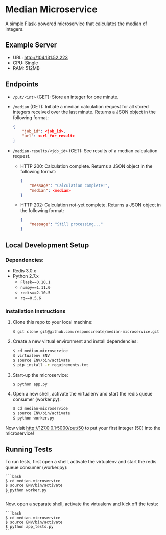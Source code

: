 # Median Microservice

A simple [Flask](http://flask.pocoo.org/)-powered microservice that calculates the median of integers.

## Example Server

* URL: http://104.131.52.223
* CPU: Single
* RAM: 512MB

## Endpoints

- `/put/<int>` (GET): Store an integer for one minute.
- `/median` (GET): Initiate a median calculation request for all stored integers received over the last minute. Returns a JSON object in the following format:

    ```json
    {
        "job_id": <job_id>,
        "url": <url_for_result>
    }
    ```
- `/median-results/<job_id>` (GET): See results of a median calculation request.

    - HTTP 200: Calculation complete. Returns a JSON object in the following format:

        ```json
        {
            "message": "Calculation complete!",
            "median": <median>
        }
        ```

    - HTTP 202: Calculation not-yet complete. Returns a JSON object in the following format:

        ```json
        {
            "message": "Still processing..."
        }
        ```

## Local Development Setup

### Dependencies:

* Redis 3.0.x
* Python 2.7.x
    * `Flask==0.10.1`
    * `numpy==1.11.0`
    * `redis==2.10.5`
    * `rq==0.5.6`

### Installation Instructions

1. Clone this repo to your local machine:

    ```bash
    $ git clone git@github.com:respondcreate/median-microservice.git
    ```

2. Create a new virtual environment and install dependencies:

    ```bash
    $ cd median-microservice
    $ virtualenv ENV
    $ source ENV/bin/activate
    $ pip install -r requirements.txt
    ```

3. Start-up the microservice:

    ```bash
    $ python app.py
    ```

4. Open a new shell, activate the virtualenv and start the redis queue consumer (worker.py):

    ```bash
    $ cd median-microservice
    $ source ENV/bin/activate
    $ python worker.py
    ```

Now visit http://127.0.0.1:5000/put/50 to put your first integer (50) into the microservice!

## Running Tests

To run tests, first open a shell, activate the virtualenv and start the redis queue consumer (worker.py):

    ```bash
    $ cd median-microservice
    $ source ENV/bin/activate
    $ python worker.py
    ```

Now, open a separate shell, activate the virtualenv and kick off the tests:

    ```bash
    $ cd median-microservice
    $ source ENV/bin/activate
    $ python app_tests.py
    ```
